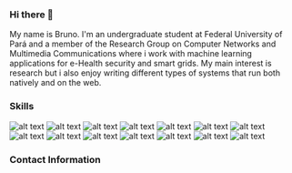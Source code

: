 ### Hi there 👋

My name is Bruno. I'm an undergraduate student at Federal University of Pará and a member of the Research Group on Computer Networks and Multimedia 
Communications where i work with machine learning applications for e-Health security and smart grids. My main interest is research but i also enjoy writing different types of systems that run both natively and on the web. 

### Skills
![alt text](https://img.shields.io/badge/TensorFlow-FF6F00?style=for-the-badge&logo=tensorflow&logoColor=white) ![alt text](https://img.shields.io/badge/Jupyter-F37626.svg?&style=for-the-badge&logo=Jupyter&logoColor=white) ![alt text](https://img.shields.io/badge/Keras-D00000?style=for-the-badge&logo=Keras&logoColor=white) ![alt text](https://img.shields.io/badge/Numpy-777BB4?style=for-the-badge&logo=numpy&logoColor=white) ![alt text](https://img.shields.io/badge/Pandas-2C2D72?style=for-the-badge&logo=pandas&logoColor=white) ![alt text](https://img.shields.io/badge/JavaScript-323330?style=for-the-badge&logo=javascript&logoColor=F7DF1E) ![alt text](https://img.shields.io/badge/C%2B%2B-00599C?style=for-the-badge&logo=c%2B%2B&logoColor=white) ![alt text](https://img.shields.io/badge/Python-FFD43B?style=for-the-badge&logo=python&logoColor=blue) ![alt text](https://img.shields.io/badge/Linux-FCC624?style=for-the-badge&logo=linux&logoColor=black) ![alt text](https://img.shields.io/badge/React-20232A?style=for-the-badge&logo=react&logoColor=61DAFB) ![alt text](https://img.shields.io/badge/redis-CC0000.svg?&style=for-the-badge&logo=redis&logoColor=white) ![alt text](https://img.shields.io/badge/OpenCV-27338e?style=for-the-badge&logo=OpenCV&logoColor=white) ![alt text](https://img.shields.io/badge/MongoDB-4EA94B?style=for-the-badge&logo=mongodb&logoColor=white) ![alt text](https://img.shields.io/badge/MySQL-005C84?style=for-the-badge&logo=mysql&logoColor=white)
### Contact Information
<!--
**Euronym/Euronym** is a ✨ _special_ ✨ repository because its `README.md` (this file) appears on your GitHub profile.

Here are some ideas to get you started:

- 🔭 I’m currently working on ...
- 🌱 I’m currently learning ...
- 👯 I’m looking to collaborate on ...
- 🤔 I’m looking for help with ...
- 💬 Ask me about ...
- 📫 How to reach me: ...
- 😄 Pronouns: ...
- ⚡ Fun fact: ...
-->


